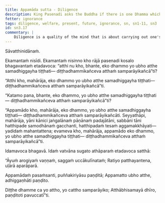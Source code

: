 ```yaml
---
title: Appamāda sutta - Diligence
description: King Pasenadi asks the Buddha if there is one Dhamma which, having accomplished, secures both kinds of welfare — welfare pertaining to the present life and that pertaining to the next life. The Buddha explains that diligence is that one Dhamma.
fetter: ignorance
tags: diligence, welfare, present, future, ignorance, sn, sn1-11, sn3
id: sn3.17
commentary: |
    Diligence is a quality of the mind that is about carrying out one's duty or obligations well, with continuous effort, while maintaining both an alertness and care (gentleness).
---
```


Sāvatthinidānaṁ.

Ekamantaṁ nisīdi. Ekamantaṁ nisinno kho rājā pasenadi kosalo bhagavantaṁ etadavoca: “atthi nu kho, bhante, eko dhammo yo ubho atthe samadhiggayha tiṭṭhati— diṭṭhadhammikañceva atthaṁ samparāyikañcā”ti?

“Atthi kho, mahārāja, eko dhammo yo ubho atthe samadhiggayha tiṭṭhati— diṭṭhadhammikañceva atthaṁ samparāyikañcā”ti.

“Katamo pana, bhante, eko dhammo, yo ubho atthe samadhiggayha tiṭṭhati— diṭṭhadhammikañceva atthaṁ samparāyikañcā”ti?

“Appamādo kho, mahārāja, eko dhammo, yo ubho atthe samadhiggayha tiṭṭhati— diṭṭhadhammikañceva atthaṁ samparāyikañcāti. Seyyathāpi, mahārāja, yāni kānici jaṅgalānaṁ pāṇānaṁ padajātāni, sabbāni tāni hatthipade samodhānaṁ gacchanti, hatthipadaṁ tesaṁ aggamakkhāyati—yadidaṁ mahantattena; evameva kho, mahārāja, appamādo eko dhammo, yo ubho atthe samadhiggayha tiṭṭhati— diṭṭhadhammikañceva atthaṁ samparāyikañcā”ti.

Idamavoca bhagavā. Idaṁ vatvāna sugato athāparaṁ etadavoca satthā:

“Āyuṁ arogiyaṁ vaṇṇaṁ,
saggaṁ uccākulīnataṁ;
Ratiyo patthayantena,
uḷārā aparāparā.

Appamādaṁ pasaṁsanti,
puññakiriyāsu paṇḍitā;
Appamatto ubho atthe,
adhiggaṇhāti paṇḍito.

Diṭṭhe dhamme ca yo attho,
yo cattho samparāyiko;
Atthābhisamayā dhīro,
paṇḍitoti pavuccatī”ti.